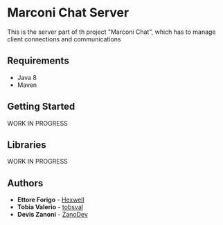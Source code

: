 # Marconi Chat Server

This is the server part of th project "Marconi Chat", which has to manage client connections and communications

## Requirements

 - Java 8
 - Maven

## Getting Started

WORK IN PROGRESS

## Libraries

WORK IN PROGRESS

## Authors

- **Ettore Forigo** - [Hexwell](https://github.com/Hexwell)
- **Tobia Valerio** - [tobsval](https://github.com/tobsval)
- **Devis Zanoni** - [ZanoDev](https://github.com/ZanoDev)
